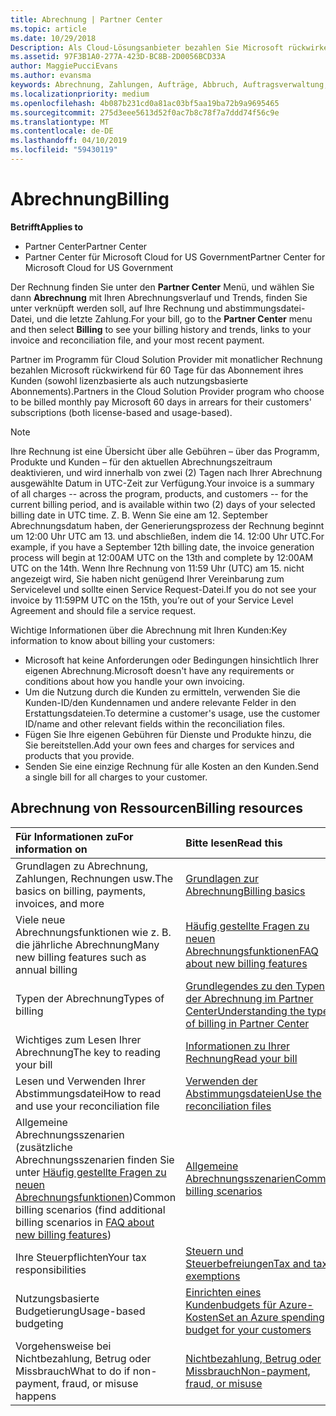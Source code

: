 ```yaml
---
title: Abrechnung | Partner Center
ms.topic: article
ms.date: 10/29/2018
Description: Als Cloud-Lösungsanbieter bezahlen Sie Microsoft rückwirkend für 60 Tage für die lizenzbasierten und die nutzungsbasierten Abonnements Ihrer Kunden.
ms.assetid: 97F3B1A0-277A-423D-BC8B-2D0056BCD33A
author: MaggiePucciEvans
ms.author: evansma
keywords: Abrechnung, Zahlungen, Aufträge, Abbruch, Auftragsverwaltung, Nichtbezahlung, Betrug, Missbrauch, Steuern, Steuerbefreiungen, Abstimmungsdateien, Abstimmungsdatei
ms.localizationpriority: medium
ms.openlocfilehash: 4b087b231cd0a81ac03bf5aa19ba72b9a9695465
ms.sourcegitcommit: 275d3eee5613d52f0ac7b8c78f7a7ddd74f56c9e
ms.translationtype: MT
ms.contentlocale: de-DE
ms.lasthandoff: 04/10/2019
ms.locfileid: "59430119"
---
```

# <a name="billing"></a><span data-ttu-id="b4b10-104">Abrechnung</span><span class="sxs-lookup"><span data-stu-id="b4b10-104">Billing</span></span>

**<span data-ttu-id="b4b10-105">Betrifft</span><span class="sxs-lookup"><span data-stu-id="b4b10-105">Applies to</span></span>**

-  <span data-ttu-id="b4b10-106">Partner Center</span><span class="sxs-lookup"><span data-stu-id="b4b10-106">Partner Center</span></span>
-  <span data-ttu-id="b4b10-107">Partner Center für Microsoft Cloud for US Government</span><span class="sxs-lookup"><span data-stu-id="b4b10-107">Partner Center for Microsoft Cloud for US Government</span></span>
 
 
<span data-ttu-id="b4b10-108">Der Rechnung finden Sie unter den **Partner Center** Menü, und wählen Sie dann **Abrechnung** mit Ihren Abrechnungsverlauf und Trends, finden Sie unter verknüpft werden soll, auf Ihre Rechnung und abstimmungsdatei-Datei, und die letzte Zahlung.</span><span class="sxs-lookup"><span data-stu-id="b4b10-108">For your bill, go to the **Partner Center** menu and then select **Billing** to see your billing history and trends, links to your invoice and reconciliation file, and your most recent payment.</span></span>

<span data-ttu-id="b4b10-109">Partner im Programm für Cloud Solution Provider mit monatlicher Rechnung bezahlen Microsoft rückwirkend für 60 Tage für das Abonnement ihres Kunden (sowohl lizenzbasierte als auch nutzungsbasierte Abonnements).</span><span class="sxs-lookup"><span data-stu-id="b4b10-109">Partners in the Cloud Solution Provider program who choose to be billed monthly pay Microsoft 60 days in arrears for their customers' subscriptions (both license-based and usage-based).</span></span>

> [!NOTE]  
> <span data-ttu-id="b4b10-110">Ihre Rechnung ist eine Übersicht über alle Gebühren – über das Programm, Produkte und Kunden – für den aktuellen Abrechnungszeitraum deaktivieren, und wird innerhalb von zwei (2) Tagen nach Ihrer Abrechnung ausgewählte Datum in UTC-Zeit zur Verfügung.</span><span class="sxs-lookup"><span data-stu-id="b4b10-110">Your invoice is a summary of all charges -- across the program, products, and customers -- for the current billing period, and is available within two (2) days of your selected billing date in UTC time.</span></span> <span data-ttu-id="b4b10-111">Z. B. Wenn Sie eine am 12. September Abrechnungsdatum haben, der Generierungsprozess der Rechnung beginnt um 12:00 Uhr UTC am 13. und abschließen, indem die 14. 12:00 Uhr UTC.</span><span class="sxs-lookup"><span data-stu-id="b4b10-111">For example, if you have a September 12th billing date, the invoice generation process will begin at 12:00AM UTC on the 13th and complete by 12:00AM UTC on the 14th.</span></span> <span data-ttu-id="b4b10-112">Wenn Ihre Rechnung von 11:59 Uhr (UTC) am 15. nicht angezeigt wird, Sie haben nicht genügend Ihrer Vereinbarung zum Servicelevel und sollte einen Service Request-Datei.</span><span class="sxs-lookup"><span data-stu-id="b4b10-112">If you do not see your invoice by 11:59PM UTC on the 15th, you’re out of your Service Level Agreement and should file a service request.</span></span> 

<span data-ttu-id="b4b10-113">Wichtige Informationen über die Abrechnung mit Ihren Kunden:</span><span class="sxs-lookup"><span data-stu-id="b4b10-113">Key information to know about billing your customers:</span></span>

-   <span data-ttu-id="b4b10-114">Microsoft hat keine Anforderungen oder Bedingungen hinsichtlich Ihrer eigenen Abrechnung.</span><span class="sxs-lookup"><span data-stu-id="b4b10-114">Microsoft doesn't have any requirements or conditions about how you handle your own invoicing.</span></span>
-   <span data-ttu-id="b4b10-115">Um die Nutzung durch die Kunden zu ermitteln, verwenden Sie die Kunden-ID/den Kundennamen und andere relevante Felder in den Erstattungsdateien.</span><span class="sxs-lookup"><span data-stu-id="b4b10-115">To determine a customer's usage, use the customer ID/name and other relevant fields within the reconciliation files.</span></span>
-   <span data-ttu-id="b4b10-116">Fügen Sie Ihre eigenen Gebühren für Dienste und Produkte hinzu, die Sie bereitstellen.</span><span class="sxs-lookup"><span data-stu-id="b4b10-116">Add your own fees and charges for services and products that you provide.</span></span>
-   <span data-ttu-id="b4b10-117">Senden Sie eine einzige Rechnung für alle Kosten an den Kunden.</span><span class="sxs-lookup"><span data-stu-id="b4b10-117">Send a single bill for all charges to your customer.</span></span>

## <a name="billing-resources"></a><span data-ttu-id="b4b10-118">Abrechnung von Ressourcen</span><span class="sxs-lookup"><span data-stu-id="b4b10-118">Billing resources</span></span>
|**<span data-ttu-id="b4b10-119">Für Informationen zu</span><span class="sxs-lookup"><span data-stu-id="b4b10-119">For information on</span></span>**   |**<span data-ttu-id="b4b10-120">Bitte lesen</span><span class="sxs-lookup"><span data-stu-id="b4b10-120">Read this</span></span>**    |
|:-----------------------------|:-----------------|
|<span data-ttu-id="b4b10-121">Grundlagen zu Abrechnung, Zahlungen, Rechnungen usw.</span><span class="sxs-lookup"><span data-stu-id="b4b10-121">The basics on billing, payments, invoices, and  more</span></span>   |[<span data-ttu-id="b4b10-122">Grundlagen zur Abrechnung</span><span class="sxs-lookup"><span data-stu-id="b4b10-122">Billing basics</span></span>](billing-basics.md)
|<span data-ttu-id="b4b10-123">Viele neue Abrechnungsfunktionen wie z. B. die jährliche Abrechnung</span><span class="sxs-lookup"><span data-stu-id="b4b10-123">Many new billing features such as annual billing</span></span>   |[<span data-ttu-id="b4b10-124">Häufig gestellte Fragen zu neuen Abrechnungsfunktionen</span><span class="sxs-lookup"><span data-stu-id="b4b10-124">FAQ about new billing features</span></span>](faq-about-new-billing-features.md)|
|<span data-ttu-id="b4b10-125">Typen der Abrechnung</span><span class="sxs-lookup"><span data-stu-id="b4b10-125">Types of billing</span></span>   |[<span data-ttu-id="b4b10-126">Grundlegendes zu den Typen der Abrechnung im Partner Center</span><span class="sxs-lookup"><span data-stu-id="b4b10-126">Understanding the types of billing in Partner Center</span></span>](billing-different-types.md)   |
|<span data-ttu-id="b4b10-127">Wichtiges zum Lesen Ihrer Abrechnung</span><span class="sxs-lookup"><span data-stu-id="b4b10-127">The key to reading your bill</span></span>   |[<span data-ttu-id="b4b10-128">Informationen zu Ihrer Rechnung</span><span class="sxs-lookup"><span data-stu-id="b4b10-128">Read your bill</span></span>](read-your-bill.md)   |
|<span data-ttu-id="b4b10-129">Lesen und Verwenden Ihrer Abstimmungsdatei</span><span class="sxs-lookup"><span data-stu-id="b4b10-129">How to read and use your reconciliation file</span></span>   |[<span data-ttu-id="b4b10-130">Verwenden der Abstimmungsdateien</span><span class="sxs-lookup"><span data-stu-id="b4b10-130">Use the reconciliation files</span></span>](use-the-reconciliation-files.md)|
|<span data-ttu-id="b4b10-131">Allgemeine Abrechnungsszenarien (zusätzliche Abrechnungsszenarien finden Sie unter [Häufig gestellte Fragen zu neuen Abrechnungsfunktionen](faq-about-new-billing-features.md))</span><span class="sxs-lookup"><span data-stu-id="b4b10-131">Common billing scenarios (find additional billing scenarios in [FAQ about new billing features](faq-about-new-billing-features.md))</span></span>|[<span data-ttu-id="b4b10-132">Allgemeine Abrechnungsszenarien</span><span class="sxs-lookup"><span data-stu-id="b4b10-132">Common billing scenarios</span></span>](common-billing-scenarios.md)|
|<span data-ttu-id="b4b10-133">Ihre Steuerpflichten</span><span class="sxs-lookup"><span data-stu-id="b4b10-133">Your tax responsibilities</span></span>   | [<span data-ttu-id="b4b10-134">Steuern und Steuerbefreiungen</span><span class="sxs-lookup"><span data-stu-id="b4b10-134">Tax and tax exemptions</span></span>](tax-and-tax-exemptions.md)|
|<span data-ttu-id="b4b10-135">Nutzungsbasierte Budgetierung</span><span class="sxs-lookup"><span data-stu-id="b4b10-135">Usage-based budgeting</span></span>    |[<span data-ttu-id="b4b10-136">Einrichten eines Kundenbudgets für Azure-Kosten</span><span class="sxs-lookup"><span data-stu-id="b4b10-136">Set an Azure spending budget for your customers</span></span>](set-an-azure-spending-budget-for-your-customers.md)|
|<span data-ttu-id="b4b10-137">Vorgehensweise bei Nichtbezahlung, Betrug oder Missbrauch</span><span class="sxs-lookup"><span data-stu-id="b4b10-137">What to do if non-payment, fraud, or misuse happens</span></span>   |[<span data-ttu-id="b4b10-138">Nichtbezahlung, Betrug oder Missbrauch</span><span class="sxs-lookup"><span data-stu-id="b4b10-138">Non-payment, fraud, or misuse</span></span>](non-payment--fraud--or-misuse.md)|




















